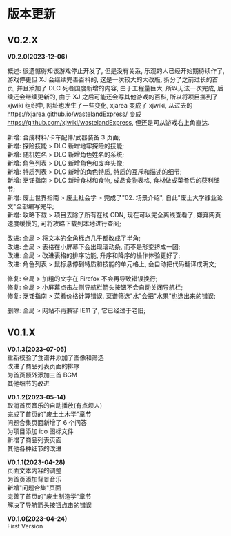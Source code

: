 <!-- --------------------------------------------------------------------------------------- -->
# 版本更新  



<!-- --------------------------------------------------------------------------------------- -->
## V0.2.X  



**V0.2.0(2023-12-06)**  

概述: 很遗憾得知该游戏停止开发了, 但是没有关系, 乐观的人已经开始期待续作了, 游戏停更但 XJ 会继续完善百科的, 这是一次较大的大改版, 拆分了之前过长的首页, 并且添加了 DLC 死者国度新增的内容, 由于工程量巨大, 所以无法一次完成, 后续还会继续更新的, 由于 XJ 之后可能还会写其他游戏的百科, 所以将项目挪到了 xjwiki 组织中, 网址也发生了一些变化, xjarea 变成了 xjwiki, 从过去的 https://xjarea.github.io/wastelandExpress/ 变成 <https://github.com/xjwiki/wastelandExpress>, 但还是可从游戏右上角直达. 

新增: 合成材料/卡车配件/武器装备 3 页面;  
新增: 探险技能 > DLC 新增地牢探险的技能;  
新增: 随机姓名 > DLC 新增角色姓名的系统;  
新增: 角色列表 > DLC 新增角色和废弃头像;  
新增: 特质列表 > DLC 新增的角色特质, 特质的互斥和描述的细节;  
新增: 烹饪指南 > DLC 新增食材和食物, 成品食物表格, 食材做成菜肴后的获利细节;  
新增: 废土世界指南 > 废土社会学 > 完成了"02. 场景介绍", 自此"废土大学肄业论文"全部编写完毕;  
新增: 攻略下载 > 项目去除了所有在线 CDN, 现在可以完全离线查看了, 嫌弃网页速度缓慢的, 可将攻略下载到本地进行查阅;  

改进: 全局 > 将文本的全角标点几乎都改成了半角;  
改进: 全局 > 表格在小屏幕下会出现滚动条, 而不是形变挤成一团;  
改进: 全局 > 改进表格的排序功能, 升序和降序的操作体验更好了;  
改进: 角色列表 > 鼠标悬停到特质和技能的单元格上, 会自动把代码翻译成明文;  

修复: 全局 > 加粗的文字在 Firefox 不会再导致错误换行;  
修复: 全局 > 小屏幕点击左侧导航栏箭头按钮不会自动关闭导航栏;  
修复: 烹饪指南 > 菜肴价格计算错误, 菜谱筛选"水"会把"水果"也选出来的错误;  

删除: 全局 > 网站不再兼容 IE11 了, 它已经过于老旧;  



<!-- --------------------------------------------------------------------------------------- -->
## V0.1.X  

**V0.1.3(2023-07-05)**  
重新校验了食谱并添加了图像和筛选  
改进了商品列表页面的排序  
为首页额外添加三首 BGM  
其他细节的改进  

**V0.1.2(2023-05-14)**  
取消首页音乐的自动播放(有点烦人)  
完成了首页的"废土土木学"章节  
问题合集页面新增了 6 个问答  
为项目添加 ico 图标文件  
新增了商品列表页面  
其他各种细节的改进  

**V0.1.1(2023-04-28)**  
页面文本内容的调整  
为首页添加背景音乐  
新增"问题合集"页面  
完善了首页的"废土制造学"章节  
解决了导航箭头按钮点击的错误  

**V0.1.0(2023-04-24)**  
First Version  


